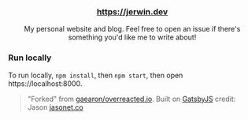 <h3 align="center"><a href="https://jerwin.dev">https://jerwin.dev</a></h3>

<p align="center">My personal website and blog. Feel free to open an issue if there's something you'd like me to write about!</p>

### Run locally

To run locally, `npm install`, then `npm start`, then open https://localhost:8000.

> "Forked" from [gaearon/overreacted.io](https://github.com/gaearon/overreacted.io). Built on [GatsbyJS](https://www.gatsbyjs.org/) credit: Jason [jasonet.co](https://jasonet.co)
